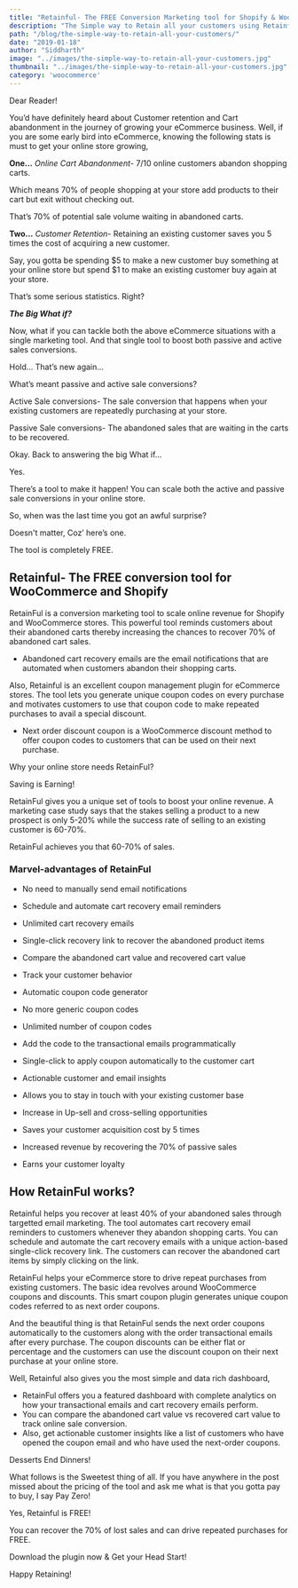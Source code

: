 ```yaml
---
title: "Retainful- The FREE Conversion Marketing tool for Shopify & WooCommerce"
description: "The Simple way to Retain all your customers using Retainful"
path: "/blog/the-simple-way-to-retain-all-your-customers/"
date: "2019-01-18"
author: "Siddharth"
image: "../images/the-simple-way-to-retain-all-your-customers.jpg"
thumbnail: "../images/the-simple-way-to-retain-all-your-customers.jpg"
category: 'woocommerce'
---
```


Dear Reader!

You’d have definitely heard about Customer retention and Cart abandonment in the journey of growing your eCommerce business. Well, if you are some early bird into eCommerce, knowing the following stats is must to get your online store growing,

**One…** *Online Cart Abandonment*- 7/10 online customers abandon shopping carts.

Which means 70% of people shopping at your store add products to their cart but exit without checking out.

That’s 70% of potential sale volume waiting in abandoned carts.

**Two…** *Customer Retention*- Retaining an existing customer saves you 5 times the cost of acquiring a new customer.

Say, you gotta be spending $5 to make a new customer buy something at your online store but spend $1 to make an existing customer buy again at your store.

That’s some serious statistics. Right?

***The Big What if?***

Now, what if you can tackle both the above eCommerce situations with a single marketing tool. And that single tool to boost both passive and active sales conversions.

Hold… That’s new again...

What’s meant passive and active sale conversions?

Active Sale conversions- The sale conversion that happens when your existing customers are repeatedly purchasing at your store.

Passive Sale conversions- The abandoned sales that are waiting in the carts to be recovered.

Okay. Back to answering the big What if…

Yes.

There’s a tool to make it happen! You can scale both the active and passive sale conversions in your online store.

So, when was the last time you got an awful surprise?

Doesn't matter, Coz’ here’s one.

The tool is completely FREE.

## Retainful- The FREE conversion tool for WooCommerce and Shopify

RetainFul is a conversion marketing tool to scale online revenue for Shopify and WooCommerce stores. This powerful tool reminds customers about their abandoned carts thereby increasing the chances to recover 70% of abandoned cart sales.

- Abandoned cart recovery emails are the email notifications that are automated when customers abandon their shopping carts.

Also, Retainful is an excellent coupon management plugin for eCommerce stores. The tool lets you generate unique coupon codes on every purchase and motivates customers to use that coupon code to make repeated purchases to avail a special discount.

- Next order discount coupon is a WooCommerce discount method to offer coupon codes to customers that can be used on their next purchase.

Why your online store needs RetainFul?

Saving is Earning!

RetainFul gives you a unique set of tools to boost your online revenue. A <link-text url="https://www.invespcro.com/blog/customer-acquisition-retention/" target="_blank" rel="noopener nofollow">marketing case study</link-text> says that the stakes selling a product to a new prospect is only 5-20% while the success rate of selling to an existing customer is 60-70%.

RetainFul achieves you that 60-70% of sales.

### Marvel-advantages of RetainFul

- No need to manually send email notifications
- Schedule and automate cart recovery email reminders
- Unlimited cart recovery emails
- Single-click recovery link to recover the abandoned product items
- Compare the abandoned cart value and recovered cart value
- Track your customer behavior


- Automatic coupon code generator
- No more generic coupon codes
- Unlimited number of coupon codes
- Add the code to the transactional emails programmatically
- Single-click to apply coupon automatically to the customer cart
- Actionable customer and email insights


- Allows you to stay in touch with your existing customer base
- Increase in Up-sell and cross-selling opportunities  
- Saves your customer acquisition cost by 5 times
- Increased revenue by recovering the 70% of passive sales
- Earns your customer loyalty

## How RetainFul works?
Retainful helps you recover at least 40% of your abandoned sales through targetted email marketing. The tool automates cart recovery email reminders to customers whenever they abandon shopping carts. You can schedule and automate the cart recovery emails with a unique action-based single-click recovery link. The customers can recover the abandoned cart items by simply clicking on the link.

RetainFul helps your eCommerce store to drive repeat purchases from existing customers. The basic idea revolves around WooCommerce coupons and discounts. This smart coupon plugin generates unique coupon codes referred to as next order coupons.

And the beautiful thing is that RetainFul sends the next order coupons automatically to the customers along with the order transactional emails after every purchase. The coupon discounts can be either flat or percentage and the customers can use the discount coupon on their next purchase at your online store.

Well, Retainful also gives you the most simple and data rich dashboard,

- RetainFul offers you a featured dashboard with complete analytics on how your transactional emails and cart recovery emails perform.
- You can compare the abandoned cart value vs recovered cart value to track online sale conversion.
- Also, get actionable customer insights like a list of customers who have opened the coupon email and who have used the next-order coupons.

Desserts End Dinners!

What follows is the Sweetest thing of all. If you have anywhere in the post missed about the pricing of the tool and ask me what is that you gotta pay to buy, I say Pay Zero!

Yes, Retainful is <link-text url="https://www.retainful.com/" rel="noopener" target="_blank">FREE!</link-text>

You can recover the 70% of lost sales and can drive repeated purchases for FREE.

<link-text url="https://www.retainful.com/" rel="noopener" target="_blank">Download the plugin</link-text> now & Get your Head Start!

Happy Retaining!